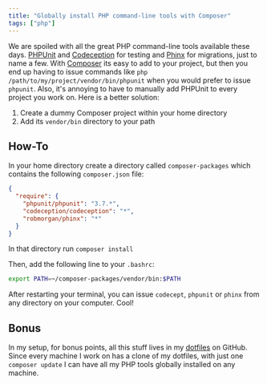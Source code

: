 ```yaml
---
title: "Globally install PHP command-line tools with Composer"
tags: ["php"]
---
```


We are spoiled with all the great PHP command-line tools available these days.
[PHPUnit] and [Codeception] for testing and [Phinx] for migrations, just to
name a few. With [Composer] its easy to add to your project, but then you end
up having to issue commands like `php /path/to/my/project/vendor/bin/phpunit`
when you would prefer to issue `phpunit`. Also, it's annoying to have to
manually add PHPUnit to every project you work on. Here is a better solution:

1. Create a dummy Composer project within your home directory
2. Add its `vendor/bin` directory to your path

## How-To

In your home directory create a directory called `composer-packages`
which contains the following `composer.json` file:

```json
{
  "require": {
    "phpunit/phpunit": "3.7.*",
    "codeception/codeception": "*",
    "robmorgan/phinx": "*"
  }
}
```

In that directory run `composer install`

Then, add the following line to your `.bashrc`:

```bash
export PATH=~/composer-packages/vendor/bin:$PATH
```

After restarting your terminal, you can issue `codecept`, `phpunit` or `phinx`
from any directory on your computer. Cool!

## Bonus

In my setup, for bonus points, all this stuff lives in my [dotfiles] on GitHub.
Since every machine I work on has a clone of my dotfiles, with just one
`composer update` I can have all my PHP tools globally installed on any
machine.

[phpunit]: http://phpunit.de/
[codeception]: http://codeception.com/
[phinx]: http://phinx.org/
[composer]: https://getcomposer.org/
[dotfiles]: https://github.com/captbaritone/dotfiles/tree/master/composer-packages
